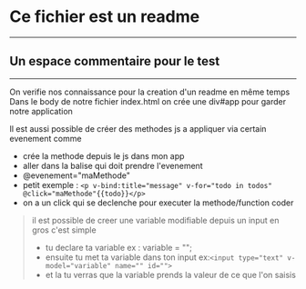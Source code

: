 # Ce fichier est un readme

---

## Un espace commentaire pour le test

---

On verifie nos connaissance pour la creation d'un readme en même temps  
Dans le body de notre fichier index.html on crée une div#app pour garder notre application

Il est aussi possible de créer des methodes js a appliquer via certain evenement comme

- crée la methode depuis le js dans mon app
- aller dans la balise qui doit prendre l'evenement
- @evenement="maMethode"
- petit exemple : `<p v-bind:title="message" v-for="todo in todos" @click="maMethode"{{todo}}</p>`
- on a un click qui se declenche pour executer la methode/function coder

> il est possible de creer une variable modifiable depuis un input en gros c'est simple
>
> - tu declare ta variable ex : variable = "";
> - ensuite tu met ta variable dans ton input ex:`<input type="text" v-model="variable" name="" id="">`
> - et la tu verras que la variable prends la valeur de ce que l'on saisis

